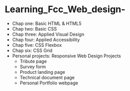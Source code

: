 # Learning_Fcc_Web_design-
- Chap one: Basic HTML & HTML5
- Chap two: Basic CSS
- Chap three: Applied Visual Design
- Chap four: Applied Accessibility 
- Chap five: CSS Flexbox
- Chap six: CSS Grid
- Personal projects: Responsive Web Design Projects
  * Tribute page
  * Survey form
  * Product landing page
  * Technical document page
  * Personal Portfolio webpage 
